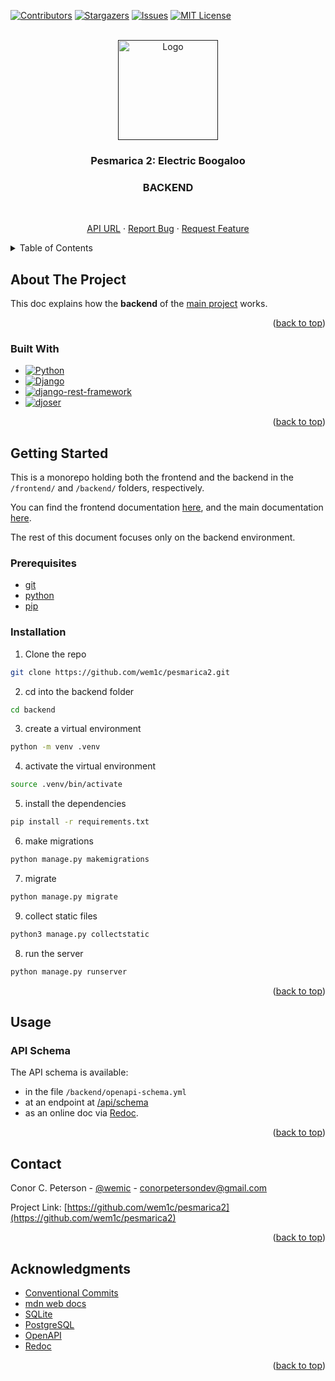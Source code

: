 <!--
https://github.com/othneildrew/Best-README-Template/blob/master/README.md -->

<!-- Improved compatibility of back to top link: See: https://github.com/othneildrew/Best-README-Template/pull/73 -->

<a name="readme-top"></a>

<!-- PROJECT SHIELDS -->
<!--
*** I'm using markdown "reference style" links for readability.
*** Reference links are enclosed in brackets [ ] instead of parentheses ( ).
*** See the bottom of this document for the declaration of the reference variables
*** for contributors-url, forks-url, etc. This is an optional, concise syntax you may use.
*** https://www.markdownguide.org/basic-syntax/#reference-style-links
-->

[![Contributors][contributors-shield]][contributors-url]
[![Stargazers][stars-shield]][stars-url]
[![Issues][issues-shield]][issues-url]
[![MIT License][license-shield]][license-url]

<!-- [![Forks][forks-shield]][forks-url] -->

<!-- PROJECT LOGO -->
<br />
<div align="center">
  <a href="">
    <img src="https://www.startpage.com/av/proxy-image?piurl=https%3A%2F%2Fi.etsystatic.com%2F22467704%2Fr%2Fil%2F907556%2F2998547453%2Fil_fullxfull.2998547453_rxym.jpg&sp=1686906565Taf4a310b738e5cf1f6dbb2e13b643f7e39a4b95856919790483c77c147ca17d4" alt="Logo" width="160" height="160">
  </a>

  <h3 align="center">Pesmarica 2: Electric Boogaloo</h3>
  <h3 align="center"><strong>BACKEND</strong></h3>
  <br>
  <p align="center">
    <a href="https://pesmarica2-production-91cd.up.railway.app/api">API URL</a>
    ·
    <a href="https://github.com/wem1c/pesmarica2/issues">Report Bug</a>
    ·
    <a href="https://github.com/wem1c/pesmarica2/issues">Request Feature</a>
  </p>
</div>

<!-- TABLE OF CONTENTS -->
<details>
  <summary>Table of Contents</summary>
  <ol>
    <li>
      <a href="#about-the-project">About The Project</a>
      <ul>
        <li><a href="#built-with">Built With</a></li>
      </ul>
    </li>
    <li>
      <a href="#getting-started">Getting Started</a>
      <ul>
        <li><a href="#prerequisites">Prerequisites</a></li>
        <li><a href="#installation">Installation</a></li>
      </ul>
    </li>
    <li><a href="#license">License</a></li>
    <li><a href="#contact">Contact</a></li>
    <li><a href="#acknowledgments">Acknowledgments</a></li>
  </ol>
</details>

<!-- ABOUT THE PROJECT -->

## About The Project

This doc explains how the **backend** of the [main project](https://github.com/wem1c/pesmarica2) works.

<p align="right">(<a href="#readme-top">back to top</a>)</p>

### Built With

-   [![Python][python-shield]][python-url]
-   [![Django][django-shield]][django-url]
-   [![django-rest-framework][django-rest-framework-shield]][django-rest-framework-url]
-   [![djoser][djoser-shield]][djoser-url]

<p align="right">(<a href="#readme-top">back to top</a>)</p>

<!-- GETTING STARTED -->

## Getting Started

This is a monorepo holding both the frontend and the backend in the `/frontend/` and `/backend/` folders, respectively.

You can find the frontend documentation [here][frontend-readme-url], and the main documentation [here](https://github.com/wem1c/pesmarica2/blob/main/README.md).

The rest of this document focuses only on the backend environment.

### Prerequisites

-   [git][git-url]
-   [python][python-url]
-   [pip][pip-url]

### Installation

1. Clone the repo

```sh
git clone https://github.com/wem1c/pesmarica2.git
```

2. cd into the backend folder

```sh
cd backend
```

3. create a virtual environment

```sh
python -m venv .venv
```

4. activate the virtual environment

```sh
source .venv/bin/activate
```

5. install the dependencies

```sh
pip install -r requirements.txt
```

6. make migrations

```sh
python manage.py makemigrations
```

7. migrate

```sh
python manage.py migrate
```

9. collect static files
```sh
python3 manage.py collectstatic
```

8. run the server

```sh
python manage.py runserver
```

<p align="right">(<a href="#readme-top">back to top</a>)</p>

<!-- USAGE -->

## Usage

### API Schema

The API schema is available:

-   in the file `/backend/openapi-schema.yml`
-   at an endpoint at [/api/schema](https://pesmarica2-production-91cd.up.railway.app/api/schema)
-   as an online doc via [Redoc](https://redocly.github.io/redoc/?url=https://pesmarica2-production-91cd.up.railway.app/api/schema).

<p align="right">(<a href="#readme-top">back to top</a>)</p>

<!-- CONTACT -->

## Contact

Conor C. Peterson - [@wemic](https://social.linux.pizza/@wemic) - conorpetersondev@gmail.com

Project Link: [https://github.com/wem1c/pesmarica2](https://github.com/wem1c/pesmarica2)

<p align="right">(<a href="#readme-top">back to top</a>)</p>

<!-- ACKNOWLEDGMENTS -->

## Acknowledgments

-   [Conventional Commits](https://conventionalcommits.org)
-   [mdn web docs](https://developer.mozilla.org/en-US/docs/Learn/Server-side/Django)
-   [SQLite](https://www.sqlite.org/)
-   [PostgreSQL](https://www.postgresql.org/)
-   [OpenAPI](https://www.openapis.org/)
-   [Redoc](https://redocly.github.io/redoc/)

<p align="right">(<a href="#readme-top">back to top</a>)</p>

<!-- MARKDOWN LINKS & IMAGES -->
<!-- https://www.markdownguide.org/basic-syntax/#reference-style-links -->

[contributors-shield]: https://img.shields.io/github/contributors/othneildrew/Best-README-Template.svg?style=for-the-badge
[contributors-url]: https://github.com/wem1c/pesmarica2/graphs/contributors
[stars-shield]: https://img.shields.io/github/stars/othneildrew/Best-README-Template.svg?style=for-the-badge
[stars-url]: https://github.com/wem1c/pesmarica2/stargazers
[issues-shield]: https://img.shields.io/github/issues/othneildrew/Best-README-Template.svg?style=for-the-badge
[issues-url]: https://github.com/wem1c/pesmarica2/issues
[license-shield]: https://img.shields.io/github/license/othneildrew/Best-README-Template.svg?style=for-the-badge
[license-url]: https://github.com/othneildrew/Best-README-Template/blob/master/LICENSE.txt
[product-screenshot]: images/screenshot.png
[python-shield]: https://img.shields.io/badge/Python-3.11.3-3673a6?style=for-the-badge&logo=python&labelColor=white
[python-url]: https://python.org/
[django-shield]: https://img.shields.io/badge/Django-4.2.1-white?style=for-the-badge&logo=django&logoColor=ffffff&labelColor=092E20
[django-url]: https://www.djangoproject.com/
[frontend-readme-url]: https://github.com/wem1c/pesmarica2/blob/main/frontend/README.md
[backend-readme-url]: https://github.com/wem1c/pesmarica2/blob/main/backend/README.md
[pip-url]: https://pip.pypa.io/en/stable/
[git-url]: https://git-scm.com/
[django-rest-framework-shield]: https://img.shields.io/badge/Django%20REST%20Framework-3.14.0-a30000?style=for-the-badge&labelColor=black
[django-rest-framework-url]: https://www.django-rest-framework.org/
[djoser-shield]: https://img.shields.io/badge/djoser-2.2.0-white?style=for-the-badge&labelColor=2980b9
[djoser-url]: https://djoser.readthedocs.io/en/latest/
